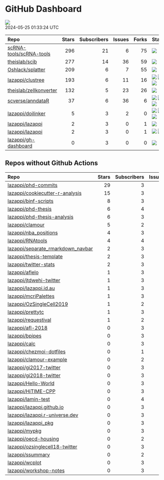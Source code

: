 GitHub Dashboard
================

![](https://github.com/lazappi/gh-dashboard/workflows/Render%20Status/badge.svg)  
2024-05-25 01:33:24 UTC

| Repo                                                                  | Stars | Subscribers | Issues | Forks | Status                                                                                                                                                                                                                                                                                                                                                                                                                      | Commit                                                                                                                                                                    |
|:----------------------------------------------------------------------|------:|------------:|-------:|------:|:----------------------------------------------------------------------------------------------------------------------------------------------------------------------------------------------------------------------------------------------------------------------------------------------------------------------------------------------------------------------------------------------------------------------------|:--------------------------------------------------------------------------------------------------------------------------------------------------------------------------|
| [scRNA-tools/scRNA-tools](https://github.com/scRNA-tools/scRNA-tools) |   296 |          21 |      6 |    75 | [![](https://github.com/scRNA-tools/scRNA-tools/workflows/Build-site/badge.svg)](https://github.com/scRNA-tools/scRNA-tools/actions/runs/9218152991)                                                                                                                                                                                                                                                                        | <a href="https://github.com/scRNA-tools/scRNA-tools/commit/643c86be6e93e50a0eb74e3126faf4c278446e4a" title="Merge pull request #284 from lazappi/master">643c86</a>       |
| [theislab/scib](https://github.com/theislab/scib)                     |   277 |          14 |     36 |    59 | [![](https://github.com/theislab/scib/workflows/Deployment/badge.svg)](https://github.com/theislab/scib/actions/runs/8788684911)                                                                                                                                                                                                                                                                                            | <a href="https://github.com/theislab/scib/commit/9c5a936b0ecf21ba09b1bc803712a42c2a942fbc" title="Use precomputed clustering (#406)">9c5a93</a>                           |
| [Oshlack/splatter](https://github.com/Oshlack/splatter)               |   209 |           6 |      7 |    55 | [![](https://github.com/Oshlack/splatter/workflows/R-CMD-check-bioc/badge.svg)](https://github.com/Oshlack/splatter/actions/runs/8968482670)                                                                                                                                                                                                                                                                                | <a href="https://github.com/Oshlack/splatter/commit/4018ddc450d91a244c5ba10cd497697aa820f87e" title="Merge remote-tracking branch 'upstream/devel' into devel">4018dd</a> |
| [lazappi/clustree](https://github.com/lazappi/clustree)               |   193 |           6 |     11 |    16 | [![](https://github.com/lazappi/clustree/workflows/R-CMD-check/badge.svg)](https://github.com/lazappi/clustree/actions/runs/6796215931) [![](https://github.com/lazappi/clustree/workflows/pkgdown/badge.svg)](https://github.com/lazappi/clustree/actions/runs/6796215941) [![](https://github.com/lazappi/clustree/workflows/test-coverage/badge.svg)](https://github.com/lazappi/clustree/actions/runs/6796215933)       | <a href="https://github.com/lazappi/clustree/commit/24900bdf459c29812c716ba9f889c58685f957ed" title="Fix code coverage badge">24900b</a>                                  |
| [theislab/zellkonverter](https://github.com/theislab/zellkonverter)   |   132 |           5 |     23 |    26 | [![](https://github.com/theislab/zellkonverter/workflows/.github/workflows/check-bioc.yml/badge.svg)](https://github.com/theislab/zellkonverter/actions/runs/8968608190)                                                                                                                                                                                                                                                    | <a href="https://github.com/theislab/zellkonverter/commit/7b118653a471330b3734dcfee60c3537352ecb8d" title="Bioconductor 3.20 devel">7b1186</a>                            |
| [scverse/anndataR](https://github.com/scverse/anndataR)               |    37 |           6 |     36 |     6 | [![](https://github.com/scverse/anndataR/workflows/R-CMD-check/badge.svg)](https://github.com/scverse/anndataR/actions/runs/8801518190) [![](https://github.com/scverse/anndataR/workflows/lint/badge.svg)](https://github.com/scverse/anndataR/actions/runs/8801518192) [![](https://github.com/scverse/anndataR/workflows/pkgdown/badge.svg)](https://github.com/scverse/anndataR/actions/runs/8801518208)                | <a href="https://github.com/scverse/anndataR/commit/5c3eb7e498d0d9bf1c522ad66f4eb8ad277238b6" title="Create FUNDING.yml">5c3eb7</a>                                       |
| [lazappi/doilinker](https://github.com/lazappi/doilinker)             |     5 |           3 |      2 |     0 | [![](https://github.com/lazappi/doilinker/workflows/R-CMD-check/badge.svg)](https://github.com/lazappi/doilinker/actions/runs/8049128238) [![](https://github.com/lazappi/doilinker/workflows/pkgdown/badge.svg)](https://github.com/lazappi/doilinker/actions/runs/8049128248) [![](https://github.com/lazappi/doilinker/workflows/test-coverage/badge.svg)](https://github.com/lazappi/doilinker/actions/runs/8049128236) | <a href="https://github.com/lazappi/doilinker/commit/16a860d1ed696c4cdcf8d10ba3a75e09482097a3" title="📝 Add r-universe badge to README">16a860</a>                       |
| [lazappi/lazappi](https://github.com/lazappi/lazappi)                 |     2 |           3 |      0 |     1 | [![](https://github.com/lazappi/lazappi/workflows/Metrics%20(intro)/badge.svg)](https://github.com/lazappi/lazappi/actions/runs/9231714077)                                                                                                                                                                                                                                                                                 | <a href="https://github.com/lazappi/lazappi/commit/8b92bf19452bd59ae769e37fa6f48e91fa2b7aba" title="Update github-status.svg - [Skip GitHub Action]">8b92bf</a>           |
| [lazappi/lazappi](https://github.com/lazappi/lazappi)                 |     2 |           3 |      0 |     1 | [![](https://github.com/lazappi/lazappi/workflows/Metrics%20(status)/badge.svg)](https://github.com/lazappi/lazappi/actions/runs/9231445265) [![](https://github.com/lazappi/lazappi/workflows/Render%20README/badge.svg)](https://github.com/lazappi/lazappi/actions/runs/9231041427)                                                                                                                                      | <a href="https://github.com/lazappi/lazappi/commit/a409f7198ad316c5e2ea411838a25dd32e072874" title="Update github-intro.svg - [Skip GitHub Action]">a409f7</a>            |
| [lazappi/gh-dashboard](https://github.com/lazappi/gh-dashboard)       |     0 |           3 |      0 |     0 | [![](https://github.com/lazappi/gh-dashboard/workflows/Render%20Status/badge.svg)](https://github.com/lazappi/gh-dashboard/actions/runs/9231891406)                                                                                                                                                                                                                                                                         | <a href="https://github.com/lazappi/gh-dashboard/commit/0761e5aec7adecd444d98dd263e3316383458d52" title="Re-build status page">0761e5</a>                                 |

## Repos without Github Actions

| Repo                                                                                      | Stars | Subscribers | Issues | Forks |
|:------------------------------------------------------------------------------------------|------:|------------:|-------:|------:|
| [lazappi/phd-commits](https://github.com/lazappi/phd-commits)                             |    29 |           3 |      0 |     7 |
| [lazappi/cookiecutter-r-analysis](https://github.com/lazappi/cookiecutter-r-analysis)     |    15 |           3 |      0 |     6 |
| [lazappi/binf-scripts](https://github.com/lazappi/binf-scripts)                           |     8 |           3 |      0 |     7 |
| [lazappi/phd-thesis](https://github.com/lazappi/phd-thesis)                               |     6 |           4 |      0 |     4 |
| [lazappi/phd-thesis-analysis](https://github.com/lazappi/phd-thesis-analysis)             |     6 |           3 |      0 |     2 |
| [lazappi/clamour](https://github.com/lazappi/clamour)                                     |     5 |           2 |      1 |     1 |
| [lazappi/nba_positions](https://github.com/lazappi/nba_positions)                         |     4 |           3 |      0 |     1 |
| [lazappi/RNAtools](https://github.com/lazappi/RNAtools)                                   |     4 |           4 |      6 |     3 |
| [lazappi/separate_rmarkdown_navbar](https://github.com/lazappi/separate_rmarkdown_navbar) |     2 |           3 |      0 |     2 |
| [lazappi/thesis-template](https://github.com/lazappi/thesis-template)                     |     2 |           3 |      0 |     0 |
| [lazappi/twitter-stats](https://github.com/lazappi/twitter-stats)                         |     2 |           3 |      0 |     7 |
| [lazappi/aflelo](https://github.com/lazappi/aflelo)                                       |     1 |           3 |      0 |     0 |
| [lazappi/jtdwehi-twitter](https://github.com/lazappi/jtdwehi-twitter)                     |     1 |           3 |      0 |     1 |
| [lazappi/lazappi.id.au](https://github.com/lazappi/lazappi.id.au)                         |     1 |           3 |      0 |     0 |
| [lazappi/mcriPalettes](https://github.com/lazappi/mcriPalettes)                           |     1 |           3 |      0 |     0 |
| [lazappi/OzSingleCell2019](https://github.com/lazappi/OzSingleCell2019)                   |     1 |           2 |      0 |     0 |
| [lazappi/prettytc](https://github.com/lazappi/prettytc)                                   |     1 |           3 |      0 |     0 |
| [lazappi/requestival](https://github.com/lazappi/requestival)                             |     1 |           2 |      0 |     0 |
| [lazappi/afl-2018](https://github.com/lazappi/afl-2018)                                   |     0 |           3 |      0 |     0 |
| [lazappi/bpipes](https://github.com/lazappi/bpipes)                                       |     0 |           3 |      0 |     0 |
| [lazappi/calc](https://github.com/lazappi/calc)                                           |     0 |           3 |      0 |     0 |
| [lazappi/chezmoi-dotfiles](https://github.com/lazappi/chezmoi-dotfiles)                   |     0 |           1 |      0 |     0 |
| [lazappi/clamour-example](https://github.com/lazappi/clamour-example)                     |     0 |           2 |      0 |     0 |
| [lazappi/gi2017-twitter](https://github.com/lazappi/gi2017-twitter)                       |     0 |           3 |      0 |     0 |
| [lazappi/gi2018-twitter](https://github.com/lazappi/gi2018-twitter)                       |     0 |           3 |      0 |     1 |
| [lazappi/Hello-World](https://github.com/lazappi/Hello-World)                             |     0 |           3 |      0 |     0 |
| [lazappi/HiTIME-CPP](https://github.com/lazappi/HiTIME-CPP)                               |     0 |           3 |      0 |     4 |
| [lazappi/lamin-test](https://github.com/lazappi/lamin-test)                               |     0 |           4 |      0 |     0 |
| [lazappi/lazappi.github.io](https://github.com/lazappi/lazappi.github.io)                 |     0 |           3 |      0 |     0 |
| [lazappi/lazappi.r-universe.dev](https://github.com/lazappi/lazappi.r-universe.dev)       |     0 |           3 |      1 |     0 |
| [lazappi/lazappi_pkg](https://github.com/lazappi/lazappi_pkg)                             |     0 |           3 |      0 |     0 |
| [lazappi/mypkg](https://github.com/lazappi/mypkg)                                         |     0 |           3 |      0 |     0 |
| [lazappi/oecd-housing](https://github.com/lazappi/oecd-housing)                           |     0 |           2 |      0 |     0 |
| [lazappi/ozsinglecell18-twitter](https://github.com/lazappi/ozsinglecell18-twitter)       |     0 |           3 |      0 |     0 |
| [lazappi/ssummary](https://github.com/lazappi/ssummary)                                   |     0 |           2 |      0 |     0 |
| [lazappi/wcplot](https://github.com/lazappi/wcplot)                                       |     0 |           3 |      0 |     0 |
| [lazappi/workshop-notes](https://github.com/lazappi/workshop-notes)                       |     0 |           3 |      0 |     0 |
